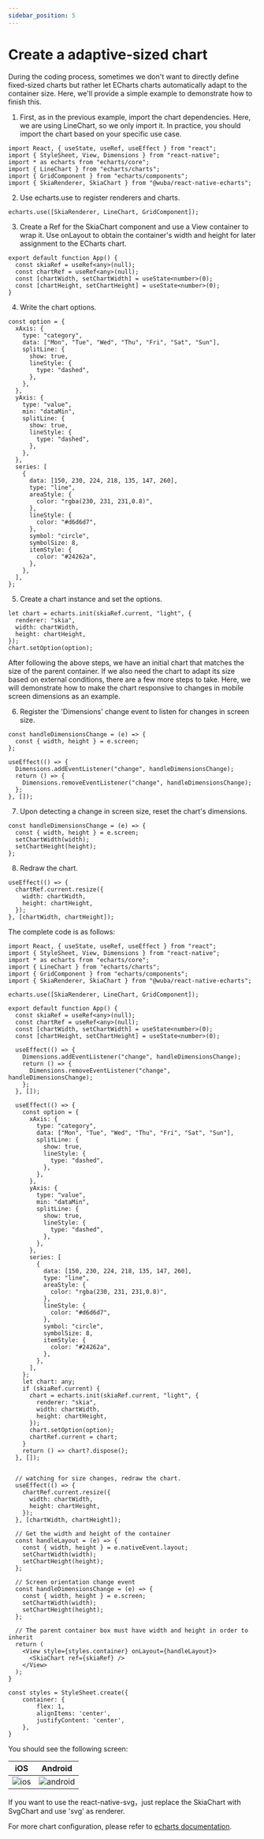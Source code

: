 ```yaml
---
sidebar_position: 5
---
```


# Create a adaptive-sized chart

During the coding process, sometimes we don't want to directly define fixed-sized charts but rather let ECharts charts automatically adapt to the container size. Here, we'll provide a simple example to demonstrate how to finish this.

1. First, as in the previous example, import the chart dependencies. Here, we are using LineChart, so we only import it. In practice, you should import the chart based on your specific use case.

```tsx
import React, { useState, useRef, useEffect } from "react";
import { StyleSheet, View, Dimensions } from "react-native";
import * as echarts from "echarts/core";
import { LineChart } from "echarts/charts";
import { GridComponent } from "echarts/components";
import { SkiaRenderer, SkiaChart } from "@wuba/react-native-echarts";
```

2. Use echarts.use to register renderers and charts.

```tsx
echarts.use([SkiaRenderer, LineChart, GridComponent]);
```

3. Create a Ref for the SkiaChart component and use a View container to wrap it. Use onLayout to obtain the container's width and height for later assignment to the ECharts chart.

```tsx
export default function App() {
  const skiaRef = useRef<any>(null);
  const chartRef = useRef<any>(null);
  const [chartWidth, setChartWidth] = useState<number>(0);
  const [chartHeight, setChartHeight] = useState<number>(0);
}
```

4. Write the chart options.

```tsx
const option = {
  xAxis: {
    type: "category",
    data: ["Mon", "Tue", "Wed", "Thu", "Fri", "Sat", "Sun"],
    splitLine: {
      show: true,
      lineStyle: {
        type: "dashed",
      },
    },
  },
  yAxis: {
    type: "value",
    min: "dataMin",
    splitLine: {
      show: true,
      lineStyle: {
        type: "dashed",
      },
    },
  },
  series: [
    {
      data: [150, 230, 224, 218, 135, 147, 260],
      type: "line",
      areaStyle: {
        color: "rgba(230, 231, 231,0.8)",
      },
      lineStyle: {
        color: "#d6d6d7",
      },
      symbol: "circle",
      symbolSize: 8,
      itemStyle: {
        color: "#24262a",
      },
    },
  ],
};
```

5. Create a chart instance and set the options.

```tsx
let chart = echarts.init(skiaRef.current, "light", {
  renderer: "skia",
  width: chartWidth,
  height: chartHeight,
});
chart.setOption(option);
```

After following the above steps, we have an initial chart that matches the size of the parent container. If we also need the chart to adapt its size based on external conditions, there are a few more steps to take. Here, we will demonstrate how to make the chart responsive to changes in mobile screen dimensions as an example.

6. Register the 'Dimensions' change event to listen for changes in screen size.

```tsx
const handleDimensionsChange = (e) => {
  const { width, height } = e.screen;
};

useEffect(() => {
  Dimensions.addEventListener("change", handleDimensionsChange);
  return () => {
    Dimensions.removeEventListener("change", handleDimensionsChange);
  };
}, []);
```

7. Upon detecting a change in screen size, reset the chart's dimensions.

```tsx
const handleDimensionsChange = (e) => {
  const { width, height } = e.screen;
  setChartWidth(width);
  setChartHeight(height);
};
```

8. Redraw the chart.

```tsx
useEffect(() => {
  chartRef.current.resize({
    width: chartWidth,
    height: chartHeight,
  });
}, [chartWidth, chartHeight]);
```

The complete code is as follows:

```tsx
import React, { useState, useRef, useEffect } from "react";
import { StyleSheet, View, Dimensions } from "react-native";
import * as echarts from "echarts/core";
import { LineChart } from "echarts/charts";
import { GridComponent } from "echarts/components";
import { SkiaRenderer, SkiaChart } from "@wuba/react-native-echarts";

echarts.use([SkiaRenderer, LineChart, GridComponent]);

export default function App() {
  const skiaRef = useRef<any>(null);
  const chartRef = useRef<any>(null);
  const [chartWidth, setChartWidth] = useState<number>(0);
  const [chartHeight, setChartHeight] = useState<number>(0);

  useEffect(() => {
    Dimensions.addEventListener("change", handleDimensionsChange);
    return () => {
      Dimensions.removeEventListener("change", handleDimensionsChange);
    };
  }, []);

  useEffect(() => {
    const option = {
      xAxis: {
        type: "category",
        data: ["Mon", "Tue", "Wed", "Thu", "Fri", "Sat", "Sun"],
        splitLine: {
          show: true,
          lineStyle: {
            type: "dashed",
          },
        },
      },
      yAxis: {
        type: "value",
        min: "dataMin",
        splitLine: {
          show: true,
          lineStyle: {
            type: "dashed",
          },
        },
      },
      series: [
        {
          data: [150, 230, 224, 218, 135, 147, 260],
          type: "line",
          areaStyle: {
            color: "rgba(230, 231, 231,0.8)",
          },
          lineStyle: {
            color: "#d6d6d7",
          },
          symbol: "circle",
          symbolSize: 8,
          itemStyle: {
            color: "#24262a",
          },
        },
      ],
    };
    let chart: any;
    if (skiaRef.current) {
      chart = echarts.init(skiaRef.current, "light", {
        renderer: "skia",
        width: chartWidth,
        height: chartHeight,
      });
      chart.setOption(option);
      chartRef.current = chart;
    }
    return () => chart?.dispose();
  }, []);


  // watching for size changes, redraw the chart.
  useEffect(() => {
    chartRef.current.resize({
      width: chartWidth,
      height: chartHeight,
    });
  }, [chartWidth, chartHeight]);

  // Get the width and height of the container
  const handleLayout = (e) => {
    const { width, height } = e.nativeEvent.layout;
    setChartWidth(width);
    setChartHeight(height);
  };

  // Screen orientation change event
  const handleDimensionsChange = (e) => {
    const { width, height } = e.screen;
    setChartWidth(width);
    setChartHeight(height);
  };

  // The parent container box must have width and height in order to inherit
  return (
    <View style={styles.container} onLayout={handleLayout}>
      <SkiaChart ref={skiaRef} />
    </View>
  );
}

const styles = StyleSheet.create({
    container: {
        flex: 1,
        alignItems: 'center',
        justifyContent: 'center',
    },
}
```

You should see the following screen:

| iOS                      | Android                          |
| ------------------------ | -------------------------------- |
| ![ios](./ios_rotate.gif) | ![android](./android_rotate.gif) |

If you want to use the react-native-svg，just replace the SkiaChart with SvgChart and use 'svg' as renderer.

For more chart configuration, please refer to [echarts documentation](https://echarts.apache.org/en/option.html#title).
